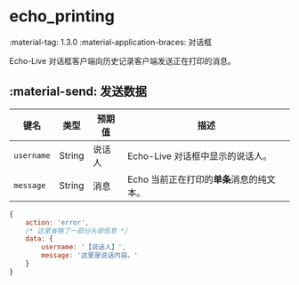 # echo_printing

<span class="feature-tag" title="最早可用版本" markdown>
    <span class="icon">:material-tag:</span>
    <span class="text">1.3.0</span>
</span>
<span class="feature-tag" title="终端类型" markdown>
    <span class="icon">:material-application-braces:</span>
    <span class="text">对话框</span>
</span>

Echo-Live 对话框客户端向历史记录客户端发送正在打印的消息。

## :material-send: 发送数据
| 键名 | 类型 | 预期值 | 描述 |
| - | - | - | - |
| `username` | String | 说话人 | Echo-Live 对话框中显示的说话人。 |
| `message` | String | 消息 | Echo 当前正在打印的**单条**消息的纯文本。 |

``` javascript title="示例"
{
    action: 'error',
    /* 这里省略了一部分头部信息 */ 
    data: {
        username: '【说话人】',
        message: '这里是说话内容。'
    }
}
```